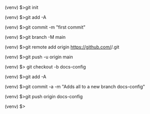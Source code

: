 (venv) $>git init

(venv) $>git add -A

(venv) $>git commit -m "first commit"

(venv) $>git branch -M main

(venv) $>git remote add origin https://github.com/<my-user>/<project-name>.git

(venv) $>git push -u origin main

(venv) $> git checkout -b docs-config

(venv) $>git add -A

(venv) $>git commit -a -m "Adds all to a new branch docs-config"

(venv) $>git push origin docs-config

(venv) $>